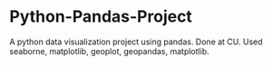 # Python-Pandas-Project
A python data visualization project using pandas.
Done at CU.
Used seaborne, matplotlib, geoplot, geopandas, matplotlib.

